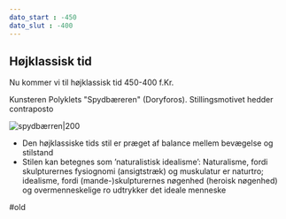 ```yaml
---
dato_start : -450
dato_slut : -400
---
```


## Højklassisk tid

Nu kommer vi til højklassisk tid 450-400 f.Kr.

Kunsteren Polyklets "Spydbæreren" (Doryforos). Stillingsmotivet hedder contraposto

![spydbærren|200](https://i.pinimg.com/474x/34/0a/45/340a455fc63e9d4aba4ffcbea1b4216e--kanon-liv.jpg)

- Den højklassiske tids stil er præget af balance mellem bevægelse og stilstand
- Stilen kan betegnes som ’naturalistisk idealisme’: Naturalisme, fordi skulpturernes fysiognomi (ansigtstræk) og muskulatur er naturtro; idealisme, fordi (mande-)skulpturernes nøgenhed (heroisk nøgenhed) og overmenneskelige ro udtrykker det ideale menneske

#old 